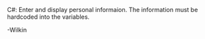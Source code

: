 C#:
Enter and display personal informaion.
The information must be hardcoded into the variables.

-Wilkin

